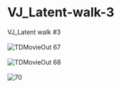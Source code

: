 # VJ_Latent-walk-3
VJ_Latent walk #3
<br/>
<br/>
![TDMovieOut 67](https://user-images.githubusercontent.com/82780678/194781762-db3e8ae6-f4f4-4e9a-8c3d-8f927c693c0b.gif)
<br/>
<br/>
![TDMovieOut 68](https://user-images.githubusercontent.com/82780678/194781798-a9dfe861-f01b-4cc6-81e2-6eb922021feb.gif)
<br/>
<br/>
![70](https://user-images.githubusercontent.com/82780678/194781813-48bb3559-d264-453a-84d5-e881b35768de.gif)
